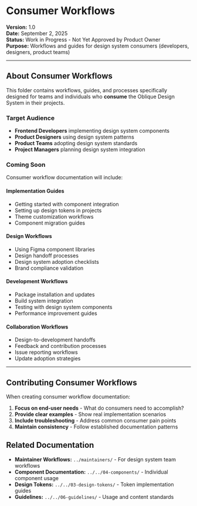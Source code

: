 # Consumer Workflows
**Version:** 1.0  
**Date:** September 2, 2025  
**Status:** Work in Progress - Not Yet Approved by Product Owner  
**Purpose:** Workflows and guides for design system consumers (developers, designers, product teams)

---

## About Consumer Workflows

This folder contains workflows, guides, and processes specifically designed for teams and individuals who **consume** the Oblique Design System in their projects.

### Target Audience
- **Frontend Developers** implementing design system components
- **Product Designers** using design system patterns
- **Product Teams** adopting design system standards
- **Project Managers** planning design system integration

### Coming Soon

Consumer workflow documentation will include:

#### Implementation Guides
- Getting started with component integration
- Setting up design tokens in projects
- Theme customization workflows
- Component migration guides

#### Design Workflows  
- Using Figma component libraries
- Design handoff processes
- Design system adoption checklists
- Brand compliance validation

#### Development Workflows
- Package installation and updates
- Build system integration
- Testing with design system components
- Performance improvement guides

#### Collaboration Workflows
- Design-to-development handoffs
- Feedback and contribution processes
- Issue reporting workflows
- Update adoption strategies

---

## Contributing Consumer Workflows

When creating consumer workflow documentation:

1. **Focus on end-user needs** - What do consumers need to accomplish?
2. **Provide clear examples** - Show real implementation scenarios
3. **Include troubleshooting** - Address common consumer pain points
4. **Maintain consistency** - Follow established documentation patterns

## Related Documentation

- **Maintainer Workflows:** `../maintainers/` - For design system team workflows
- **Component Documentation:** `../../04-components/` - Individual component usage
- **Design Tokens:** `../../03-design-tokens/` - Token implementation guides
- **Guidelines:** `../../06-guidelines/` - Usage and content standards
